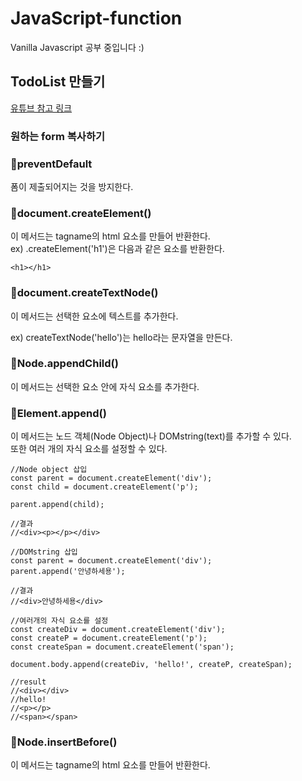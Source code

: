 # JavaScript-function
Vanilla Javascript 공부 중입니다 :)

## TodoList 만들기
[유튜브 참고 링크](https://youtu.be/Ttf3CEsEwMQ)<br>

### 원하는 form 복사하기
### 📌preventDefault
폼이 제출되어지는 것을 방지한다.

### 📌document.createElement()<br>
이 메서드는 tagname의 html 요소를 만들어 반환한다.<br>
ex) .createElement('h1')은 다음과 같은 요소를 반환한다. 
````
<h1></h1>
````

### 📌document.createTextNode()<br>
이 메서드는 선택한 요소에 텍스트를 추가한다.

ex) createTextNode('hello')는 hello라는 문자열을 만든다.

### 📌Node.appendChild()<br>
이 메서드는 선택한 요소 안에 자식 요소를 추가한다.

### 📌Element.append()<br>
이 메서드는 노드 객체(Node Object)나 DOMstring(text)를 추가할 수 있다.<br>
또한 여러 개의 자식 요소를 설정할 수 있다.
````
//Node object 삽입
const parent = document.createElement('div');
const child = document.createElement('p');

parent.append(child);

//결과
//<div><p></p></div>

//DOMstring 삽입
const parent = document.createElement('div');
parent.append('안녕하세용');

//결과
//<div>안녕하세용</div>

//여러개의 자식 요소를 설정
const createDiv = document.createElement('div');
const createP = document.createElement('p');
const createSpan = document.createElement('span');

document.body.append(createDiv, 'hello!', createP, createSpan);

//result
//<div></div>
//hello!
//<p></p>
//<span></span>
````


### 📌Node.insertBefore()<br>
이 메서드는 tagname의 html 요소를 만들어 반환한다.

